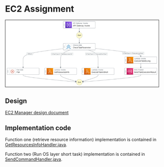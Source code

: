 # EC2 Assignment

<img src="https://github.com/yaohf777/ec2manager/blob/main/EC2ManagerFlow.png" border="1" alt="EC2 Manager flow"/>

## Design
[EC2 Manager design document](https://github.com/yaohf777/ec2manager/blob/main/EC2%20Manager%20Design.docx)


## Implementation code
Function one (retrieve resource information) implementation is contained in [GetResourcesInfoHandler.java](https://github.com/yaohf777/ec2manager/blob/main/src/main/java/com/amazonaws/ec2manager/lambda/GetResourcesInfoHandler.java#L32-L51).

Function two (Run OS layer short task) implementation is contained in [SendCommandHandler.java](https://github.com/yaohf777/ec2manager/blob/main/src/main/java/com/amazonaws/ec2manager/lambda/SendCommandHandler.java#L40-L81).
